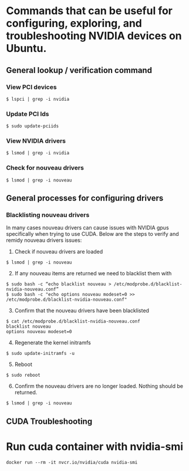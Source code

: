 # Commands that can be useful for configuring, exploring, and troubleshooting NVIDIA devices on Ubuntu.

## General lookup / verification command
### View PCI devices
```
$ lspci | grep -i nvidia
```
### Update PCI Ids
```
$ sudo update-pciids
```
### View NVIDIA drivers
```
$ lsmod | grep -i nvidia
```

### Check for nouveau drivers
```
$ lsmod | grep -i nouveau
```

## General processes for configuring drivers
### Blacklisting nouveau drivers
In many cases nouveau drivers can cause issues with NVIDIA gpus specifically when trying to use CUDA. Below are the steps to verify and remidy nouveau drivers issues:
1. Check if nouveau drivers are loaded
```
$ lsmod | grep -i nouveau
```
2. If any nouveau items are returned we need to blacklist them with
```
$ sudo bash -c “echo blacklist nouveau > /etc/modprobe.d/blacklist-nvidia-nouveau.conf”
$ sudo bash -c "echo options nouveau modeset=0 >> /etc/modprobe.d/blacklist-nvidia-nouveau.conf"
```
3. Confirm that the nouveau drivers have been blacklisted
```
$ cat /etc/modprobe.d/blacklist-nvidia-nouveau.conf
blacklist nouveau
options nouveau modeset=0
```
4. Regenerate the kernel initramfs
```
$ sudo update-initramfs -u
```
5. Reboot
```
$ sudo reboot
```
6. Confirm the nouveau drivers are no longer loaded. Nothing should be returned.
```
$ lsmod | grep -i nouveau
```

## CUDA Troubleshooting
# Run cuda container with nvidia-smi
```
docker run --rm -it nvcr.io/nvidia/cuda nvidia-smi
